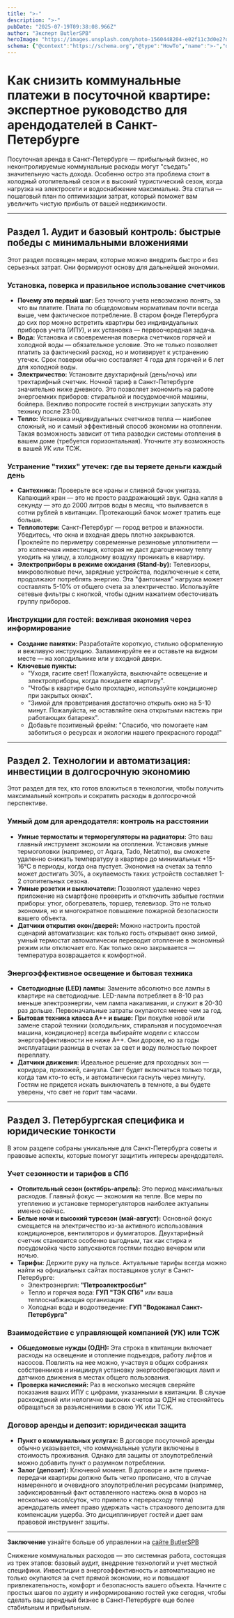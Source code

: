 ```yaml
---
title: ">-"
description: ">-"
pubDate: "2025-07-19T09:38:08.966Z"
author: "Эксперт ButlerSPB"
heroImage: "https://images.unsplash.com/photo-1560448204-e02f11c3d0e2?q=80&w=2070&auto=format&fit=crop"
schema: {"@context":"https://schema.org","@type":"HowTo","name":">-","description":">-","image":{"@type":"ImageObject","url":"https://images.unsplash.com/photo-1560448204-e02f11c3d0e2?q=80&w=2070&auto=format&fit=crop"},"aggregateRating":{"@type":"AggregateRating","ratingValue":"4.7","reviewCount":405,"bestRating":"5","worstRating":"1"},"publisher":{"@type":"Organization","name":"Блог ButlerSPB","logo":{"@type":"ImageObject","url":"https://butlerspb-blog.netlify.app/favicon.ico"}},"mainEntityOfPage":{"@type":"WebPage","@id":"https://butlerspb-blog.netlify.app/blog/snizhenie-kommunalnyh-rashodov-pri-posutochnoy-arende-v-pitere/"}}
---
```


# Как снизить коммунальные платежи в посуточной квартире: экспертное руководство для арендодателей в Санкт-Петербурге

Посуточная аренда в Санкт-Петербурге — прибыльный бизнес, но неконтролируемые коммунальные расходы могут "съедать" значительную часть дохода. Особенно остро эта проблема стоит в холодный отопительный сезон и в высокий туристический сезон, когда нагрузка на электросети и водоснабжение максимальна. Эта статья — пошаговый план по оптимизации затрат, который поможет вам увеличить чистую прибыль от вашей недвижимости.

---

## Раздел 1. Аудит и базовый контроль: быстрые победы с минимальными вложениями

Этот раздел посвящен мерам, которые можно внедрить быстро и без серьезных затрат. Они формируют основу для дальнейшей экономии.

### Установка, поверка и правильное использование счетчиков
*   **Почему это первый шаг:** Без точного учета невозможно понять, за что вы платите. Плата по общедомовым нормативам почти всегда выше, чем фактическое потребление. В старом фонде Петербурга до сих пор можно встретить квартиры без индивидуальных приборов учета (ИПУ), и их установка — первоочередная задача.
*   **Вода:** Установка и своевременная поверка счетчиков горячей и холодной воды — обязательное условие. Это не только позволяет платить за фактический расход, но и мотивирует к устранению утечек. Срок поверки обычно составляет 4 года для горячей и 6 лет для холодной воды.
*   **Электричество:** Установите двухтарифный (день/ночь) или трехтарифный счетчик. Ночной тариф в Санкт-Петербурге значительно ниже дневного. Это позволяет экономить на работе энергоемких приборов: стиральной и посудомоечной машины, бойлера. Вежливо попросите гостей в инструкции запускать эту технику после 23:00.
*   **Тепло:** Установка индивидуальных счетчиков тепла — наиболее сложный, но и самый эффективный способ экономии на отоплении. Такая возможность зависит от типа разводки системы отопления в вашем доме (требуется горизонтальная). Уточните эту возможность в вашей УК или ТСЖ.

### Устранение "тихих" утечек: где вы теряете деньги каждый день
*   **Сантехника:** Проверьте все краны и сливной бачок унитаза. Капающий кран — это не просто раздражающий звук. Одна капля в секунду — это до 2000 литров воды в месяц, что выливается в сотни рублей в квитанции. Протекающий бачок может тратить еще больше.
*   **Теплопотери:** Санкт-Петербург — город ветров и влажности. Убедитесь, что окна и входная дверь плотно закрываются. Проклейте по периметру современные резиновые уплотнители — это копеечная инвестиция, которая не даст драгоценному теплу уходить на улицу, а холодному воздуху проникать в квартиру.
*   **Электроприборы в режиме ожидания (Stand-by):** Телевизоры, микроволновые печи, зарядные устройства, подключенные к сети, продолжают потреблять энергию. Эта "фантомная" нагрузка может составлять 5-10% от общего счета за электричество. Используйте сетевые фильтры с кнопкой, чтобы одним нажатием обесточивать группу приборов.

### Инструкции для гостей: вежливая экономия через информирование
*   **Создание памятки:** Разработайте короткую, стильно оформленную и вежливую инструкцию. Заламинируйте ее и оставьте на видном месте — на холодильнике или у входной двери.
*   **Ключевые пункты:**
    *   "Уходя, гасите свет! Пожалуйста, выключайте освещение и электроприборы, когда покидаете квартиру".
    *   "Чтобы в квартире было прохладно, используйте кондиционер при закрытых окнах".
    *   "Зимой для проветривания достаточно открыть окно на 5-10 минут. Пожалуйста, не оставляйте окна открытыми настежь при работающих батареях".
    *   Добавьте позитивный фрейм: "Спасибо, что помогаете нам заботиться о ресурсах и экологии нашего прекрасного города!"

---

## Раздел 2. Технологии и автоматизация: инвестиции в долгосрочную экономию

Этот раздел для тех, кто готов вложиться в технологии, чтобы получить максимальный контроль и сократить расходы в долгосрочной перспективе.

### Умный дом для арендодателя: контроль на расстоянии
*   **Умные термостаты и терморегуляторы на радиаторы:** Это ваш главный инструмент экономии на отоплении. Установив умные термоголовки (например, от Aqara, Tado, Netatmo), вы сможете удаленно снижать температуру в квартире до минимальных +15-16°C в периоды, когда она пустует. Экономия на счетах за тепло может достигать 30%, а окупаемость таких устройств составляет 1-2 отопительных сезона.
*   **Умные розетки и выключатели:** Позволяют удаленно через приложение на смартфоне проверить и отключить забытые гостями приборы: утюг, обогреватель, торшер, телевизор. Это не только экономия, но и многократное повышение пожарной безопасности вашего объекта.
*   **Датчики открытия окон/дверей:** Можно настроить простой сценарий автоматизации: как только гость открывает окно зимой, умный термостат автоматически переводит отопление в экономный режим или отключает его. Как только окно закрывается — температура возвращается к комфортной.

### Энергоэффективное освещение и бытовая техника
*   **Светодиодные (LED) лампы:** Замените абсолютно все лампы в квартире на светодиодные. LED-лампа потребляет в 8-10 раз меньше электроэнергии, чем лампа накаливания, и служит в 20-30 раз дольше. Первоначальные затраты окупаются менее чем за год.
*   **Бытовая техника класса А++ и выше:** При покупке новой или замене старой техники (холодильник, стиральная и посудомоечная машина, кондиционер) всегда выбирайте модели с классом энергоэффективности не ниже А++. Они дороже, но за годы эксплуатации разница в счетах за свет и воду полностью покроет переплату.
*   **Датчики движения:** Идеальное решение для проходных зон — коридора, прихожей, санузла. Свет будет включаться только тогда, когда там кто-то есть, и автоматически гаснуть через минуту. Гостям не придется искать выключатель в темноте, а вы будете уверены, что свет не горит там часами.

---

## Раздел 3. Петербургская специфика и юридические тонкости

В этом разделе собраны уникальные для Санкт-Петербурга советы и правовые аспекты, которые помогут защитить интересы арендодателя.

### Учет сезонности и тарифов в СПб
*   **Отопительный сезон (октябрь-апрель):** Это период максимальных расходов. Главный фокус — экономия на тепле. Все меры по утеплению и установке терморегуляторов наиболее актуальны именно сейчас.
*   **Белые ночи и высокий турсезон (май-август):** Основной фокус смещается на электричество из-за активного использования кондиционеров, вентиляторов и фумигаторов. Двухтарифный счетчик становится особенно выгодным, так как стирка и посудомойка часто запускаются гостями поздно вечером или ночью.
*   **Тарифы:** Держите руку на пульсе. Актуальные тарифы всегда можно найти на официальных сайтах поставщиков услуг в Санкт-Петербурге:
    *   Электроэнергия: **"Петроэлектросбыт"**
    *   Тепло и горячая вода: **ГУП "ТЭК СПб"** или ваша теплоснабжающая организация
    *   Холодная вода и водоотведение: **ГУП "Водоканал Санкт-Петербурга"**

### Взаимодействие с управляющей компанией (УК) или ТСЖ
*   **Общедомовые нужды (ОДН):** Эта строка в квитанции включает расходы на освещение и отопление подъездов, работу лифтов и насосов. Повлиять на нее можно, участвуя в общих собраниях собственников и инициируя установку энергосберегающих ламп и датчиков движения в местах общего пользования.
*   **Проверка начислений:** Раз в несколько месяцев сверяйте показания ваших ИПУ с цифрами, указанными в квитанции. В случае расхождений или нелогично высоких счетов за ОДН не стесняйтесь обращаться за разъяснениями в свою УК или ТСЖ.

### Договор аренды и депозит: юридическая защита
*   **Пункт о коммунальных услугах:** В договоре посуточной аренды обычно указывается, что коммунальные услуги включены в стоимость проживания. Однако для защиты от злоупотреблений можно добавить пункт о разумном потреблении.
*   **Залог (депозит):** Ключевой момент. В договоре и акте приема-передачи квартиры должно быть четко прописано, что в случае намеренного и очевидного злоупотребления ресурсами (например, зафиксированный факт оставленного настежь окна в мороз на несколько часов/суток, что привело к перерасходу тепла) арендодатель имеет право удержать часть страхового депозита для компенсации ущерба. Это дисциплинирует гостей и дает вам правовой инструмент защиты.

---

**Заключение** узнайте больше об управлении на <a href="https://butlerspb.ru/rent" target="_blank" rel="nofollow">сайте ButlerSPB</a>

Снижение коммунальных расходов — это системная работа, состоящая из трех этапов: базовый аудит, внедрение технологий и учет местной специфики. Инвестиции в энергоэффективность и автоматизацию не только окупаются за счет прямой экономии, но и повышают привлекательность, комфорт и безопасность вашего объекта. Начните с простых шагов по аудиту и информированию гостей уже сегодня, чтобы сделать ваш арендный бизнес в Санкт-Петербурге еще более стабильным и прибыльным.
